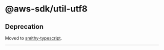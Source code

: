 # @aws-sdk/util-utf8

## Deprecation

Moved to [smithy-typescript](https://github.com/awslabs/smithy-typescript/tree/main/packages).

---
